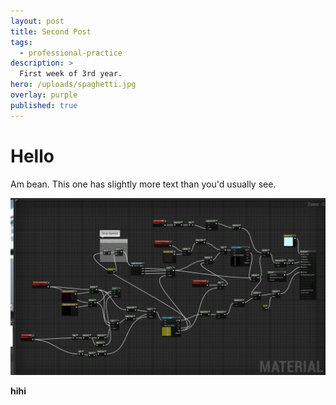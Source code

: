 ```yaml
---
layout: post
title: Second Post
tags:
  - professional-practice
description: >
  First week of 3rd year.
hero: /uploads/spaghetti.jpg
overlay: purple
published: true
---
```


# Hello

Am bean. <!--break-->
This one has slightly more text than you'd usually see.


![wonky normal map](/uploads/spaghetti.jpg)

**hihi**